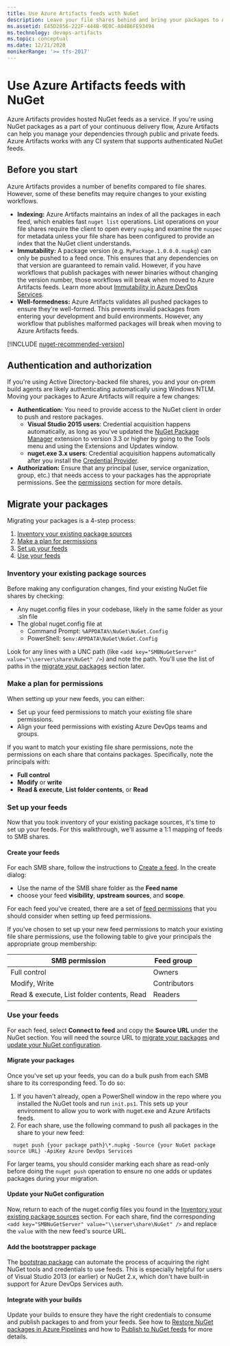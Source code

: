 ```yaml
---
title: Use Azure Artifacts feeds with NuGet
description: Leave your file shares behind and bring your packages to Azure Artifacts feeds
ms.assetid: E45D2856-222F-444B-9E0C-A04B6FE93494
ms.technology: devops-artifacts
ms.topic: conceptual
ms.date: 12/21/2020
monikerRange: '>= tfs-2017'
---
```


# Use Azure Artifacts feeds with NuGet

Azure Artifacts provides hosted NuGet feeds as a service. If you're using NuGet packages as a part of your continuous delivery flow, Azure Artifacts can help you manage your dependencies through public and private feeds. Azure Artifacts works with any CI system that supports authenticated NuGet feeds. 

## Before you start

Azure Artifacts provides a number of benefits compared to file shares. However, some of these benefits may require changes to your existing workflows.

- **Indexing:** Azure Artifacts maintains an index of all the packages in each feed, which enables fast `nuget list` operations. List operations on your file shares require the client to open every `nupkg` and examine the `nuspec` for metadata unless your file share has been configured to provide an index that the NuGet client understands.
- **Immutability:** A package version (e.g. `MyPackage.1.0.0.0.nupkg`) can only be pushed to a feed once. This ensures that any dependencies on that version are guaranteed to remain valid. However, if you have workflows that publish packages with newer binaries without changing the version number, those workflows will break when moved to Azure Artifacts feeds. Learn more about [Immutability in Azure DevOps Services](../artifacts-key-concepts.md#immutability).
- **Well-formedness:** Azure Artifacts validates all pushed packages to ensure they're well-formed. This prevents invalid packages from entering your development and build environments. However, any workflow that publishes malformed packages will break when moving to Azure Artifacts feeds.

[!INCLUDE [nuget-recommended-version](../includes/nuget/nuget-recommended-version.md)]

## Authentication and authorization

If you're using Active Directory-backed file shares, you and your on-prem build agents are likely authenticating automatically using Windows NTLM.
Moving your packages to Azure Artifacts will require a few changes:

- **Authentication:** You need to provide access to the NuGet client in order to push and restore packages.
  - **Visual Studio 2015 users**: Credential acquisition happens automatically, as long as you've updated the [NuGet Package Manager](../nuget/consume.md) extension to version 3.3 or higher by going to the Tools menu and using the Extensions and Updates window.
  - **nuget.exe 3.x users**: Credential acquisition happens automatically after you install the [Credential Provider](../nuget/nuget-exe.md).
- **Authorization:** Ensure that any principal (user, service organization, group, etc.) that needs access to your packages has the appropriate permissions. See the [permissions](#make-a-plan-for-permissions) section for more details.

## Migrate your packages

Migrating your packages is a 4-step process:

1. [Inventory your existing package sources](#inventory-your-existing-package-sources)
1. [Make a plan for permissions](#make-a-plan-for-permissions)
1. [Set up your feeds](#set-up-your-feeds)
1. [Use your feeds](#use-your-feeds)

<a name="inventory-your-existing-package-sources"></a>

### Inventory your existing package sources

Before making any configuration changes, find your existing NuGet file shares by checking:
- Any nuget.config files in your codebase, likely in the same folder as your .sln file
- The global nuget.config file at 
  - Command Prompt: `%APPDATA%\NuGet\NuGet.Config`
  - PowerShell: `$env:APPDATA\NuGet\NuGet.Config`

Look for any lines with a UNC path (like `<add key="SMBNuGetServer" value="\\server\share\NuGet" />`) and note the path. You'll use the list of paths in the [migrate your packages](#migrate-your-packages) section later.

<a name="make-a-plan-for-permissions"></a>

### Make a plan for permissions

When setting up your new feeds, you can either:
  - Set up your feed permissions to match your existing file share permissions.
  - Align your feed permissions with existing Azure DevOps teams and groups.
 
If you want to match your existing file share permissions, note the permissions on each share that contains packages. Specifically, note the principals with:
  - **Full control** 
  - **Modify** or **write**
  - **Read & execute**, **List folder contents**, or **Read**

<a name="set-up-your-feeds"></a>

### Set up your feeds

Now that you took inventory of your existing package sources, it's time to set up your feeds. For this walkthrough, we'll assume a 1:1 mapping of feeds to SMB shares. 

<a name="create-your-feeds"></a>

#### Create your feeds

For each SMB share, follow the instructions to [Create a feed](../concepts/feeds.md#create-a-feed). In the create dialog:
- Use the name of the SMB share folder as the **Feed name**
- choose your feed **visibility**, **upstream sources**, and **scope**.

For each feed you've created, there are a set of [feed permissions](../feeds/feed-permissions.md) that you should consider when setting up feed permissions.

If you've chosen to set up your new feed permissions to match your existing file share permissions, use the following table to give 
your principals the appropriate group membership:

| SMB permission                             | Feed group     |
|--------------------------------------------|----------------|
| Full control                               | Owners         |
| Modify, Write                              | Contributors   |
| Read & execute, List folder contents, Read | Readers        |

<a name="use-your-feeds"></a>

### Use your feeds

For each feed, select **Connect to feed** and copy the **Source URL** under the NuGet section. You will need the source URL to [migrate your packages](#migrate-your-packages) and [update your NuGet configuration](#update-your-nuget-configuration).

<a name="migrate-your-packages"></a>

#### Migrate your packages

Once you've set up your feeds, you can do a bulk push from each SMB share to its corresponding feed. To do so: 

1. If you haven't already, open a PowerShell window in the repo where you installed the NuGet tools and run `init.ps1`. This sets up your environment to allow you to work with nuget.exe and Azure Artifacts feeds.
1. For each share, use the following command to push all packages in the share to your new feed:

```Command
  nuget push {your package path}\*.nupkg -Source {your NuGet package source URL} -ApiKey Azure DevOps Services
``` 

For larger teams, you should consider marking each share as read-only before doing the `nuget push` operation to ensure no one adds or updates packages during your migration.  

<a name="update-your-nuget-configuration"></a>

#### Update your NuGet configuration

Now, return to each of the nuget.config files you found in the [Inventory your existing package sources](#inventory-your-existing-package-sources) section. For 
each share, find the corresponding `<add key="SMBNuGetServer" value="\\server\share\NuGet" />` and replace the `value` with the new feed's source URL. 

<a name="add-the-vsts-nuget-tools-to-your-repo"></a>

#### Add the bootstrapper package

The [bootstrap package](bootstrap-nuget.md) can automate the process of acquiring the right NuGet tools and credentials to use feeds.
This is especially helpful for users of Visual Studio 2013 (or earlier) or NuGet 2.x, which don't have built-in support for Azure DevOps Services auth.

<a name="integrate-with-your-builds"></a>

#### Integrate with your builds

Update your builds to ensure they have the right credentials to consume and publish packages to and from your feeds. See how to [Restore NuGet packages in Azure Pipelines](../../pipelines/packages/nuget-restore.md) and how to [Publish to NuGet feeds](../../pipelines/artifacts/nuget.md) for more details.
